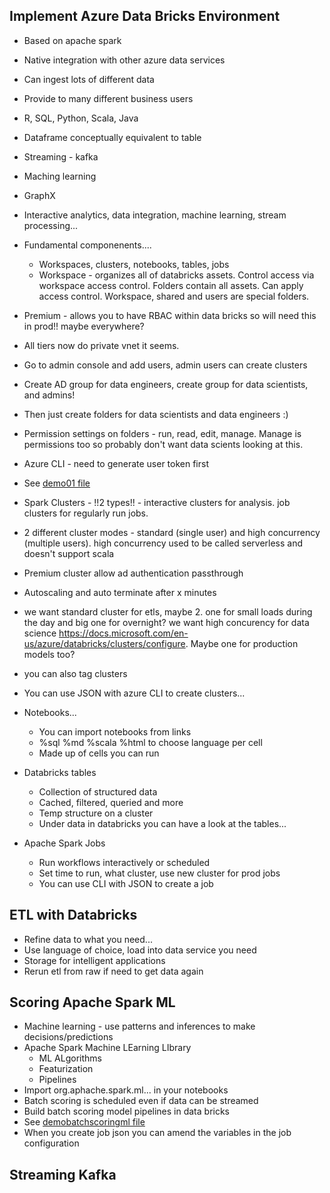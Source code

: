 ## Implement Azure Data Bricks Environment

* Based on apache spark
* Native integration with other azure data services
* Can ingest lots of different data
* Provide to many different business users
* R, SQL, Python, Scala, Java
* Dataframe conceptually equivalent to table
* Streaming - kafka
* Maching learning
* GraphX
* Interactive analytics, data integration, machine learning, stream processing...

* Fundamental componenents....
    * Workspaces, clusters, notebooks, tables, jobs
    * Workspace - organizes all of databricks assets. Control access via workspace access control. Folders contain all assets. Can apply access control. Workspace, shared and users are special folders. 
* Premium - allows you to have RBAC within data bricks so will need this in prod!! maybe everywhere? 
* All tiers now do private vnet it seems. 
* Go to admin console and add users, admin users can create clusters
* Create AD group for data engineers, create group for data scientists, and admins!
* Then just create folders for data scientists and data engineers :)
* Permission settings on folders - run, read, edit, manage. Manage is permissions too so probably don't want data scients looking at this. 

* Azure CLI - need to generate user token first
* See [demo01 file](demo01.md)

* Spark Clusters - !!2 types!! - interactive clusters for analysis. job clusters for regularly run jobs. 
* 2 different cluster modes - standard (single user) and high concurrency (multiple users). high concurrency used to be called serverless and doesn't support scala
* Premium cluster allow ad authentication passthrough
* Autoscaling and auto terminate after x minutes
* we want standard cluster for etls, maybe 2. one for small loads during the day and big one for overnight? we want high concurency for data science https://docs.microsoft.com/en-us/azure/databricks/clusters/configure. Maybe one for production models too? 
* you can also tag clusters
* You can use JSON with azure CLI to create clusters...

* Notebooks...
   * You can import notebooks from links
   * %sql %md %scala %html to choose language per cell
   * Made up of cells you can run

 * Databricks tables
    * Collection of structured data
    * Cached, filtered, queried and more
    * Temp structure on a cluster
    * Under data in databricks you can have a look at the tables...

* Apache Spark Jobs
   * Run workflows interactively or scheduled
   * Set time to run, what cluster, use new cluster for prod jobs
   * You can use CLI with JSON to create a job

## ETL with Databricks

* Refine data to what you need...
* Use language of choice, load into data service you need
* Storage for intelligent applications
* Rerun etl from raw if need to get data again

## Scoring Apache Spark ML 

* Machine learning - use patterns and inferences to make decisions/predictions
* Apache Spark Machine LEarning LIbrary
   * ML ALgorithms
   * Featurization
   * Pipelines
* Import org.aphache.spark.ml... in your notebooks
* Batch scoring is scheduled even if data can be streamed
* Build batch scoring model pipelines in data bricks
* See [demobatchscoringml file](demobatchscoringml.md)
* When you create job json you can amend the variables in the job configuration

## Streaming Kafka